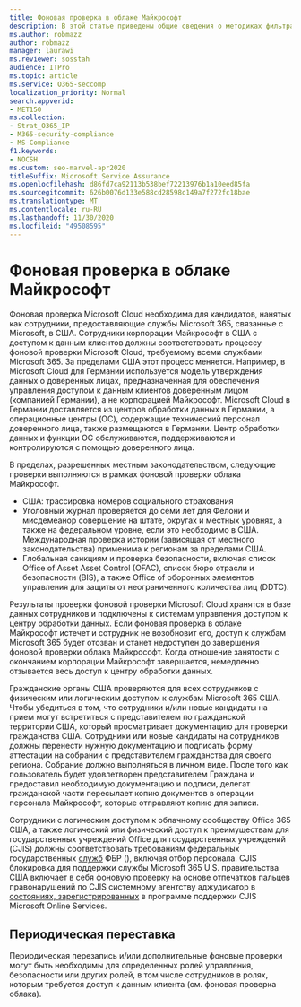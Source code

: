 ```yaml
---
title: Фоновая проверка в облаке Майкрософт
description: В этой статье приведены общие сведения о методиках фильтрации персонала Майкрософт для Microsoft 365.
ms.author: robmazz
author: robmazz
manager: laurawi
ms.reviewer: sosstah
audience: ITPro
ms.topic: article
ms.service: O365-seccomp
localization_priority: Normal
search.appverid:
- MET150
ms.collection:
- Strat_O365_IP
- M365-security-compliance
- MS-Compliance
f1.keywords:
- NOCSH
ms.custom: seo-marvel-apr2020
titleSuffix: Microsoft Service Assurance
ms.openlocfilehash: d86fd7ca92113b538bef72213976b1a10eed85fa
ms.sourcegitcommit: 626b0076d133e588cd28598c149a7f272fc18bae
ms.translationtype: MT
ms.contentlocale: ru-RU
ms.lasthandoff: 11/30/2020
ms.locfileid: "49508595"
---
```

# <a name="microsoft-cloud-background-check"></a>Фоновая проверка в облаке Майкрософт

Фоновая проверка Microsoft Cloud необходима для кандидатов, нанятых как сотрудники, предоставляющие службы Microsoft 365, связанные с Microsoft, в США. Сотрудники корпорации Майкрософт в США с доступом к данным клиентов должны соответствовать процессу фоновой проверки Microsoft Cloud, требуемому всеми службами Microsoft 365. За пределами США этот процесс меняется. Например, в Microsoft Cloud для Германии используется модель утверждения данных о доверенных лицах, предназначенная для обеспечения управления доступом к данным клиентов доверенным лицом (компанией Германии), а не корпорацией Майкрософт. Microsoft Cloud в Германии доставляется из центров обработки данных в Германии, а операционные центры (OC), содержащие технический персонал доверенного лица, также размещаются в Германии. Центр обработки данных и функции OC обслуживаются, поддерживаются и контролируются с помощью доверенного лица.

В пределах, разрешенных местным законодательством, следующие проверки выполняются в рамках фоновой проверки облака Майкрософт.

- США: трассировка номеров социального страхования
- Уголовный журнал проверяется до семи лет для Фелони и мисдемеанор совершение на штате, округах и местных уровнях, а также на федеральном уровне, если это необходимо в США. Международная проверка истории (зависящая от местного законодательства) применима к регионам за пределами США.
- Глобальная санкциям и проверка безопасности, включая список Office of Asset Asset Control (OFAC), список бюро отрасли и безопасности (BIS), а также Office of оборонных элементов управления для защиты от неограниченного количества лиц (DDTC).

Результаты проверки фоновой проверки Microsoft Cloud хранятся в базе данных сотрудников и подключены к системам управления доступом к центру обработки данных. Если фоновая проверка в облаке Майкрософт истечет и сотрудник не возобновит его, доступ к службам Microsoft 365 будет отозван и станет недоступен до завершения фоновой проверки облака Майкрософт. Когда отношение занятости с окончанием корпорации Майкрософт завершается, немедленно отзывается весь доступ к центру обработки данных.

Гражданские органы США проверяются для всех сотрудников с физическим или логическим доступом к службам Microsoft 365 США. Чтобы убедиться в том, что сотрудники и/или новые кандидаты на прием могут встретиться с представителем по гражданской территории США, который просматривает документацию для проверки гражданства США. Сотрудники или новые кандидаты на сотрудников должны перенести нужную документацию и подписать форму аттестации на собрании с представителем гражданства для своего региона. Собрание должно выполняться в личном виде. После того как пользователь будет удовлетворен представителем Граждана и предоставил необходимую документацию и подписи, делегат гражданской части пересылает копию документов в операции персонала Майкрософт, которые отправляют копию для записи.

Сотрудники с логическим доступом к облачному сообществу Office 365 США, а также логический или физический доступ к преимуществам для государственных учреждений Office для государственных учреждений (CJIS) должны соответствовать требованиям федеральных государственных [служб](https://www.fbi.gov/services/cjis) ФБР (), включая отбор персонала. CJIS блокировка для поддержки службы Microsoft 365 U.S. правительства США включает в себя фоновую проверку на основе отпечатков пальцев правонарушений по CJIS системному агентству аджудикатор в [состояниях, зарегистрированных](https://blogs.office.com/2013/10/23/california-and-microsoft-sign-cjis-security-policy-agreement/) в программе поддержки CJIS Microsoft Online Services.

## <a name="periodic-rescreening"></a>Периодическая переставка

Периодическая перезапись и/или дополнительные фоновые проверки могут быть необходимы для определенных ролей управления, безопасности или других ролей, в том числе сотрудников в ролях, которым требуется доступ к данным клиента (см. фоновая проверка облака).